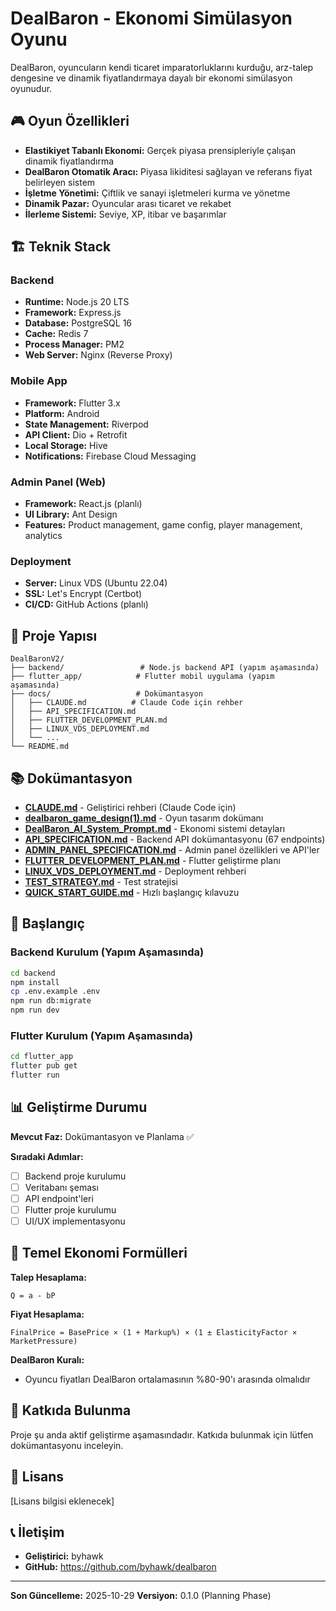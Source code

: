 # DealBaron - Ekonomi Simülasyon Oyunu

DealBaron, oyuncuların kendi ticaret imparatorluklarını kurduğu, arz-talep dengesine ve dinamik fiyatlandırmaya dayalı bir ekonomi simülasyon oyunudur.

## 🎮 Oyun Özellikleri

- **Elastikiyet Tabanlı Ekonomi:** Gerçek piyasa prensipleriyle çalışan dinamik fiyatlandırma
- **DealBaron Otomatik Aracı:** Piyasa likiditesi sağlayan ve referans fiyat belirleyen sistem
- **İşletme Yönetimi:** Çiftlik ve sanayi işletmeleri kurma ve yönetme
- **Dinamik Pazar:** Oyuncular arası ticaret ve rekabet
- **İlerleme Sistemi:** Seviye, XP, itibar ve başarımlar

## 🏗️ Teknik Stack

### Backend
- **Runtime:** Node.js 20 LTS
- **Framework:** Express.js
- **Database:** PostgreSQL 16
- **Cache:** Redis 7
- **Process Manager:** PM2
- **Web Server:** Nginx (Reverse Proxy)

### Mobile App
- **Framework:** Flutter 3.x
- **Platform:** Android
- **State Management:** Riverpod
- **API Client:** Dio + Retrofit
- **Local Storage:** Hive
- **Notifications:** Firebase Cloud Messaging

### Admin Panel (Web)
- **Framework:** React.js (planlı)
- **UI Library:** Ant Design
- **Features:** Product management, game config, player management, analytics

### Deployment
- **Server:** Linux VDS (Ubuntu 22.04)
- **SSL:** Let's Encrypt (Certbot)
- **CI/CD:** GitHub Actions (planlı)

## 📁 Proje Yapısı

```
DealBaronV2/
├── backend/                 # Node.js backend API (yapım aşamasında)
├── flutter_app/            # Flutter mobil uygulama (yapım aşamasında)
├── docs/                   # Dokümantasyon
│   ├── CLAUDE.md          # Claude Code için rehber
│   ├── API_SPECIFICATION.md
│   ├── FLUTTER_DEVELOPMENT_PLAN.md
│   ├── LINUX_VDS_DEPLOYMENT.md
│   └── ...
└── README.md
```

## 📚 Dokümantasyon

- **[CLAUDE.md](CLAUDE.md)** - Geliştirici rehberi (Claude Code için)
- **[dealbaron_game_design(1).md](dealbaron_game_design(1).md)** - Oyun tasarım dokümanı
- **[DealBaron_AI_System_Prompt.md](DealBaron_AI_System_Prompt.md)** - Ekonomi sistemi detayları
- **[API_SPECIFICATION.md](API_SPECIFICATION.md)** - Backend API dokümantasyonu (67 endpoints)
- **[ADMIN_PANEL_SPECIFICATION.md](ADMIN_PANEL_SPECIFICATION.md)** - Admin panel özellikleri ve API'ler
- **[FLUTTER_DEVELOPMENT_PLAN.md](FLUTTER_DEVELOPMENT_PLAN.md)** - Flutter geliştirme planı
- **[LINUX_VDS_DEPLOYMENT.md](LINUX_VDS_DEPLOYMENT.md)** - Deployment rehberi
- **[TEST_STRATEGY.md](TEST_STRATEGY.md)** - Test stratejisi
- **[QUICK_START_GUIDE.md](QUICK_START_GUIDE.md)** - Hızlı başlangıç kılavuzu

## 🚀 Başlangıç

### Backend Kurulum (Yapım Aşamasında)
```bash
cd backend
npm install
cp .env.example .env
npm run db:migrate
npm run dev
```

### Flutter Kurulum (Yapım Aşamasında)
```bash
cd flutter_app
flutter pub get
flutter run
```

## 📊 Geliştirme Durumu

**Mevcut Faz:** Dokümantasyon ve Planlama ✅

**Sıradaki Adımlar:**
- [ ] Backend proje kurulumu
- [ ] Veritabanı şeması
- [ ] API endpoint'leri
- [ ] Flutter proje kurulumu
- [ ] UI/UX implementasyonu

## 🔑 Temel Ekonomi Formülleri

**Talep Hesaplama:**
```
Q = a - bP
```

**Fiyat Hesaplama:**
```
FinalPrice = BasePrice × (1 + Markup%) × (1 ± ElasticityFactor × MarketPressure)
```

**DealBaron Kuralı:**
- Oyuncu fiyatları DealBaron ortalamasının %80-90'ı arasında olmalıdır

## 🤝 Katkıda Bulunma

Proje şu anda aktif geliştirme aşamasındadır. Katkıda bulunmak için lütfen dokümantasyonu inceleyin.

## 📄 Lisans

[Lisans bilgisi eklenecek]

## 📞 İletişim

- **Geliştirici:** byhawk
- **GitHub:** https://github.com/byhawk/dealbaron

---

**Son Güncelleme:** 2025-10-29
**Versiyon:** 0.1.0 (Planning Phase)
